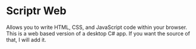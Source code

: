 <h1>Scriptr Web</h1>
<p>Allows you to write HTML, CSS, and JavaScript code within your browser.<br>
This is a web based version of a desktop C# app. If you want the source of that, I will add it.</p>
